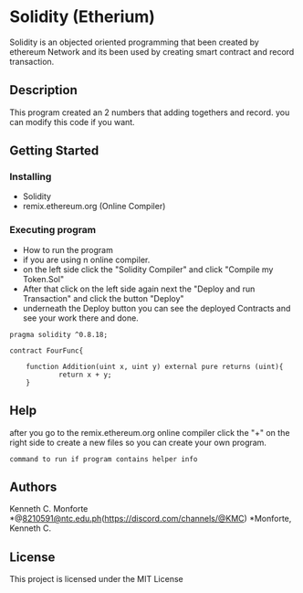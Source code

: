 # Solidity (Etherium)

Solidity is an objected oriented programming that been created by ethereum Network and its been used by creating smart contract and record transaction.

## Description

This program created an 2 numbers that adding togethers and record. you can modify this code if you want.

## Getting Started

### Installing

* Solidity 
* remix.ethereum.org (Online Compiler)

### Executing program

* How to run the program
* if you are using n online compiler.
* on the left side click the "Solidity Compiler" and click "Compile my Token.Sol"
* After that click on the left side again next the "Deploy and run Transaction" and click the button "Deploy"
* underneath the Deploy button you can see the deployed Contracts and see your work there and done. 
```
pragma solidity ^0.8.18;

contract FourFunc{
    
    function Addition(uint x, uint y) external pure returns (uint){
            return x + y;   
    }
```

## Help

after you go to the remix.ethereum.org online compiler click the "+" on the right side to create a new files so you can create your own program. 

```
command to run if program contains helper info

```

## Authors


Kenneth C. Monforte
*@8210591@ntc.edu.ph(https://discord.com/channels/@KMC)
*Monforte, Kenneth C.


## License

This project is licensed under the MIT License
